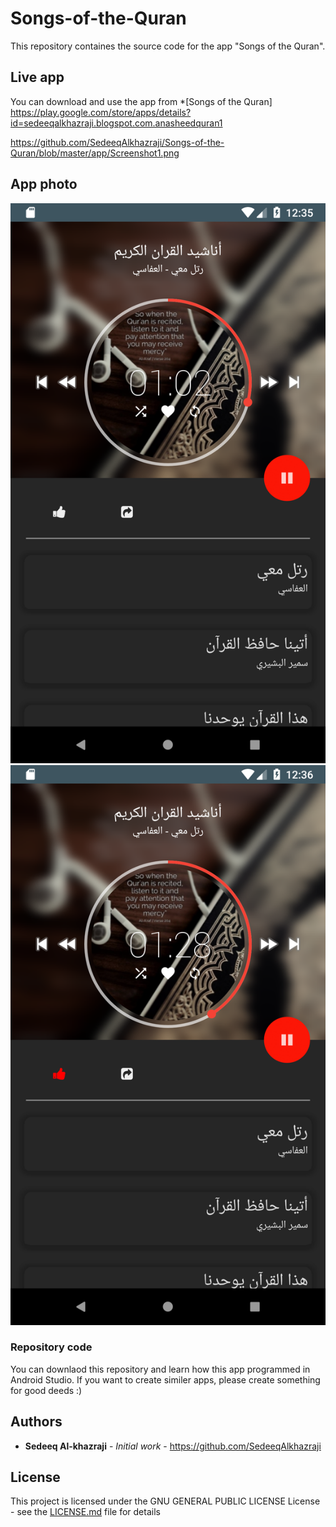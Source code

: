 # Songs-of-the-Quran
This repository containes the source code for the app "Songs of the Quran". 

## Live app
You can download and use the app from *[Songs of the Quran] https://play.google.com/store/apps/details?id=sedeeqalkhazraji.blogspot.com.anasheedquran1


https://github.com/SedeeqAlkhazraji/Songs-of-the-Quran/blob/master/app/Screenshot1.png

## App photo

<img src="https://github.com/SedeeqAlkhazraji/Songs-of-the-Quran/blob/master/app/Screenshot1.png">

<img src="https://github.com/SedeeqAlkhazraji/Songs-of-the-Quran/blob/master/app/Screenshot2.png">


### Repository code
You can downlaod this repository and learn how this app programmed in Android Studio. If you want to create similer apps, please create something for good deeds :)

## Authors
* **Sedeeq Al-khazraji** - *Initial work* -
https://github.com/SedeeqAlkhazraji

## License
This project is licensed under the  GNU GENERAL PUBLIC LICENSE License - see the [LICENSE.md](LICENSE.md) file for details

